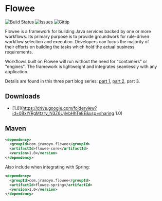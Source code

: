 # Flowee
[![Build Status](http://img.shields.io/travis/jramoyo/flowee.svg?style=flat)](https://travis-ci.org/jramoyo/flowee)
[![Issues](http://img.shields.io/github/issues/jramoyo/flowee.svg?style=flat)](https://github.com/jramoyo/flowee/issues?state=open)
[![Gittip](http://img.shields.io/gittip/jramoyo.svg?style=flat)](https://www.gittip.com/jramoyo/)

Flowee is a framework for building Java services backed by one or more workflows. Its primary purpose is to provide groundwork for rule-driven workflow selection and execution. Developers can focus the majority of their efforts on building the tasks which hold the actual business requirements.

Workflows built on Flowee will run without the need for "containers" or "engines". The framework is lightweight and integrates seamlessly with any application.

Details are found in this three part blog series: [part 1](http://www.jramoyo.com/2013/05/introducing-flowee-framework-for.html), [part 2](http://www.jramoyo.com/2013/05/flowee-sample-application.html), part 3.

## Downloads
  * [1.0](https://drive.google.com/folderview?id=0BxIYRgMtzry_N3Z6UjlvbHhTeEE&usp=sharing 1.0)

## Maven
```xml
<dependency>
  <groupId>com.jramoyo.flowee</groupId>
  <artifactId>flowee-core</artifactId>
  <version>1.0</version>
</dependency>
```
Also include when integrating with Spring:
```xml
<dependency>
  <groupId>com.jramoyo.flowee</groupId>
  <artifactId>flowee-spring</artifactId>
  <version>1.0</version>
</dependency>
```
